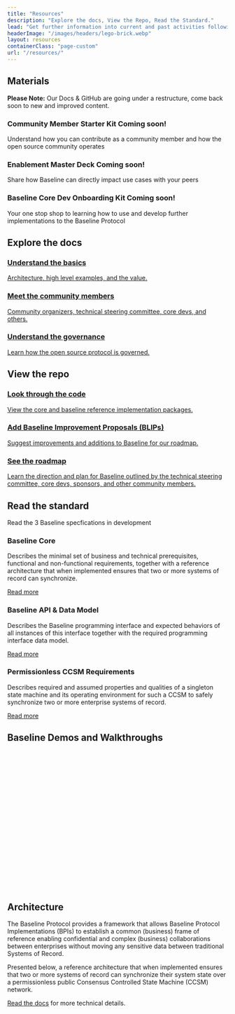 ```yaml
---
title: "Resources"
description: "Explore the docs, View the Repo, Read the Standard."
lead: "Get further information into current and past activities following these links."
headerImage: "/images/headers/lego-brick.webp"
layout: resources
containerClass: "page-custom"
url: "/resources/"
---
```


<div class="container">
  <div class="row justify-content-center">
    <div class="col-md-16 col-lg-14 col-xl-14">
      <div class="section">
        <h2>Materials</h2>
        <div class="alert alert-info">
          <p class="mb-0"><strong>Please Note:</strong> Our Docs & GitHub are going under a restructure, come back soon to new and improved content.</p>
        </div>
        <h3 class="h4 mb-1">Community Member Starter Kit <span class="badge fs-6 bg-primary align-top ms-3">Coming soon!</span></h3>
        <p>Understand how you can contribute as a community member and how the open source community operates</p>
        <h3 class="h4 mb-1">Enablement Master Deck <span class="badge fs-6 bg-primary align-top ms-3">Coming soon!</span></h3>
        <p>Share how Baseline can directly impact use cases with your peers</p>
        <h3 class="h4 mb-1">Baseline Core Dev Onboarding Kit <span class="badge fs-6 bg-primary align-top ms-3">Coming soon!</span></h3>
        <p class="mb-0">Your one stop shop to learning how to use and develop further implementations to the Baseline Protocol</p>
      </div>
      <div class="section pt-0">
        <div class="row row-cols-1 row-cols-lg-2">
          <div class="col d-flex">
            <div class="card card-xxl flex-fill mb-4 mb-lg-0">
              <div class="card-body">
                <h2 class="mt-0">Explore the docs</h2>
                <a href="https://docs.baseline-protocol.org/" class="mb-4">
                  <h3 class="h4">Understand the basics</h3>
                  <p>Architecture, high level examples, and the value.</p>
                </a>
                <a href="https://docs.baseline-protocol.org/community/open-source-community" class="mb-4">
                  <h3 class="h4">Meet the community members</h3>
                  <p>Community organizers, technical steering committee, core devs, and others.</p>
                </a>
                <a href="https://docs.baseline-protocol.org/governance/governance">
                  <h3 class="h4">Understand the governance</h3>
                  <p>Learn how the open source protocol is governed.</p>
                </a>
              </div>
            </div>
          </div>
          <div class="col d-flex">
            <div class="card card-xxl flex-fill">
              <div class="card-body">
                <h2 class="mt-0">View the repo</h2>
                <a href="https://github.com/orgs/eea-oasis/repositories" class="mb-4">
                  <h3 class="h4">Look through the code</h3>
                  <p>View the core and baseline reference implementation packages.</p>
                </a>
                <a href="https://github.com/eea-oasis/baseline-blips" class="mb-4">
                  <h3 class="h4">Add Baseline Improvement Proposals (BLIPs)</h3>
                  <p>Suggest improvements and additions to Baseline for our roadmap.</p>
                </a>
                <a href="https://github.com/eea-oasis/baseline-roadmap">
                  <h3 class="h4">See the roadmap</h3>
                  <p>Learn the direction and plan for Baseline outlined by the technical steering committee, core devs, sponsors, and other community members.</p>
                </a>
              </div>
            </div>
          </div>
        </div>
      </div>
      <div class="section pt-0">
        <h2 class="mt-0">Read the standard</h2>
        <p>Read the 3 Baseline specfications in development</p>
        <div class="row row-cols-lg-3">
          <div class="col d-flex">
            <div class="card bg-white border-primary flex-fill flex-column card-body mb-4">
            <h3 class="h4">Baseline Core</h3>
            <p>Describes the minimal set of business and technical prerequisites, functional and non-functional requirements, together with a reference architecture that when implemented ensures that two or more systems of record can synchronize.</p>
            <a href="https://github.com/eea-oasis/baseline-standard/tree/main/core" class="mt-auto btn btn-lg btn-primary">Read more</a>
            </div>
          </div>
          <div class="col d-flex">
            <div class="card bg-white border-primary flex-fill flex-column card-body mb-4">
            <h3 class="h4">Baseline API & Data Model</h3>
            <p>Describes the Baseline programming interface and expected behaviors of all instances of this interface together with the required programming interface data model.</p>
            <a href="https://github.com/eea-oasis/baseline-standard/tree/main/api" class="mt-auto btn btn-lg btn-primary">Read more</a>
            </div>
          </div>
          <div class="col d-flex">
            <div class="card bg-white border-primary flex-fill flex-column card-body mb-4">
            <h3 class="h4">Permissionless CCSM Requirements</h3>
            <p>Describes required and assumed properties and qualities of a singleton state machine and its operating environment for such a CCSM to safely synchronize two or more enterprise systems of record.</p>
            <a href="https://github.com/eea-oasis/baseline-standard/tree/main/ccsm" class="mt-auto btn btn-lg btn-primary">Read more</a>
            </div>
          </div>
        </div>
      </div>
      <div class="section pt-0">
        <h2 class="mt-0">Baseline Demos and Walkthroughs</h2>
        <div class="ratio ratio-16x9">
          <iframe
            class="lazyload"
            width="560"
            height="315"
            data-src="https://www.youtube.com/embed/C96wepNNP4Y"
            title="YouTube video player"
            frameborder="0"
            allow="accelerometer; autoplay; clipboard-write; encrypted-media; gyroscope; picture-in-picture"
            allowfullscreen
          ></iframe>
        </div>
      </div>
      <div class="section pt-0">
        <h2 class="mt-0">Architecture</h2>
        <p>The Baseline Protocol provides a framework that allows Baseline Protocol Implementations (BPIs) to establish a common (business) frame of reference enabling confidential and complex (business) collaborations between enterprises without moving any sensitive data between traditional Systems of Record.</p>
        <p>Presented below, a reference architecture that when implemented ensures that two or more systems of record can synchronize their system state over a permissionless public Consensus Controlled State Machine (CCSM) network.</p>
        <p><a href="https://docs.baseline-protocol.org/">Read the docs</a> for more technical details.</p>
        <img data-src="/images/High-Level-Baseline-Architecture.png" alt="" class="img-fluid lazyload mt-4">
      </div>
    </div>
  </div>
</div>
